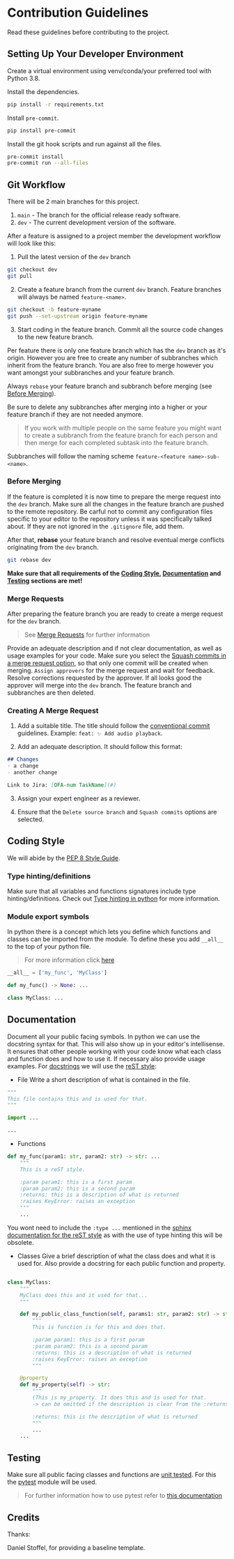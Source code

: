 # Contribution Guidelines

Read these guidelines before contributing to the project.

## Setting Up Your Developer Environment

Create a virtual environment using venv/conda/your preferred tool with Python 3.8.

Install the dependencies.
```bash
pip install -r requirements.txt
```
Install `pre-commit`.
```bash
pip install pre-commit
```

Install the git hook scripts and run against all the files.

```bash
pre-commit install
pre-commit run --all-files
```

## Git Workflow

There will be 2 main branches for this project.

1. `main` - The branch for the official release ready software.
1. `dev` - The current development version of the software.

After a feature is assigned to a project member the development workflow will look like this:

1. Pull the latest version of the `dev` branch

```bash
git checkout dev
git pull
```

2. Create a feature branch from the current `dev` branch. Feature branches will always be named `feature-<name>`.

```bash
git checkout -b feature-myname
git push --set-upstream origin feature-myname
```

3. Start coding in the feature branch. Commit all the source code changes to the new feature branch.

Per feature there is only one feature branch which has the `dev` branch as it's origin. However you are free to create any number of subbranches which inherit from the feature branch. You are also free to merge however you want amongst your subbranches and your feature branch.

Always `rebase` your feature branch and subbranch before merging (see [Before Merging](#before-merging)).

Be sure to delete any subbranches after merging into a higher or your feature branch if they are not needed anymore.

> If you work with multiple people on the same feature you might want to create a subbranch from the feature branch for each person and then merge for each completed subtask into the feature branch.

Subbranches will follow the naming scheme `feature-<feature name>-sub-<name>`.

### Before Merging

If the feature is completed it is now time to prepare the merge request into the `dev` branch. Make sure all the changes in the feature branch are pushed to the remote repository. Be carful not to commit any configuration files specific to your editor to the repository unless it was specifically talked about. If they are not ignored in the `.gitignore` file, add them.

After that, **rebase** your feature branch and resolve eventual merge conflicts originating from the `dev` branch.

```bash
git rebase dev
```

**Make sure that all requirements of the [Coding Style](#coding-style), [Documentation](#documentation) and [Testing](#testing) sections are met!**

### Merge Requests

After preparing the feature branch you are ready to create a merge request for the `dev` branch.

> See [Merge Requests](https://docs.gitlab.com/ee/user/project/merge_requests/) for further information

Provide an adequate description and if not clear documentation, as well as usage examples for your code. Make sure you select the [Squash commits in a merge request option](https://docs.gitlab.com/ee/user/project/merge_requests/squash_and_merge.html#set-default-squash-options-for-a-merge-request), so that only one commit will be created when merging. `Assign approvers` for the merge request and wait for feedback.
Resolve corrections requested by the approver.
If all looks good the approver will merge into the `dev` branch. The feature branch and subbranches are then deleted.

### Creating A Merge Request

1. Add a suitable title. The title should follow the [conventional commit](https://www.conventionalcommits.org/en/v1.0.0/) guidelines. Example: `feat: ✨ Add audio playback`.

2. Add an adequate description. It should follow this format:

```md
## Changes
- a change
- another change

Link to Jira: [OFA-num TaskName](#)
```

3. Assign your expert engineer as a reviewer.

4. Ensure that the `Delete source branch` and `Squash commits` options are selected.

## Coding Style

We will abide by the [PEP 8 Style Guide](https://peps.python.org/pep-0008/).

### Type hinting/definitions

Make sure that all variables and functions signatures include type hinting/definitions. Check out [Type hinting in python](https://mypy.readthedocs.io/en/stable/cheat_sheet_py3.html) for more information.

### Module export symbols

In python there is a concept which lets you define which functions and classes can be imported from the module. To define these you add `__all__` to the top of your python file.

> For more information click [here](https://www.geeksforgeeks.org/python-__all__/)

```python
__all__ = ['my_func', 'MyClass']

def my_func() -> None: ...

class MyClass: ...
```

## Documentation

Document all your public facing symbols. In python we can use the docstring syntax for that. This will also show up in your editor's intellisense. It ensures that other people working with your code know what each class and function does and how to use it. If necessary also provide usage examples.
For [docstrings](https://peps.python.org/pep-0257/) we will use the [reST style](https://sphinx-rtd-tutorial.readthedocs.io/en/latest/docstrings.html):

- File
  Write a short description of what is contained in the file.

```python
"""
This file contains this and is used for that.
"""

import ...

...
```

- Functions

```python
def my_func(param1: str, param2: str) -> str: ...
    """
    This is a reST style.

    :param param1: this is a first param
    :param param2: this is a second param
    :returns: this is a description of what is returned
    :raises KeyError: raises an exception
    """
    ...
```

You wont need to include the `:type ...` mentioned in the [sphinx documentation for the reST style](https://sphinx-rtd-tutorial.readthedocs.io/en/latest/docstrings.html) as with the use of type hinting this will be obsolete.

- Classes
  Give a brief description of what the class does and what it is used for. Also provide a docstring for each public function and property.

```python

class MyClass:
    """
    MyClass does this and it used for that...
    """

    def my_public_class_function(self, params1: str, param2: str) -> str:
        """
        This is function is for this and does that.

        :param param1: this is a first param
        :param param2: this is a second param
        :returns: this is a description of what is returned
        :raises KeyError: raises an exception
        """

    @property
    def my_property(self) -> str:
        """
        (This is my_property. It does this and is used for that.
        -> can be omitted if the description is clear from the :returns section)

        :returns: this is the description of what is returned
        """
        ...
    ...

```

## Testing

Make sure all public facing classes and functions are [unit tested](https://en.wikipedia.org/wiki/Unit_testing). For this the [pytest](https://docs.pytest.org/en/7.2.x/) module will be used.

> For further information how to use pytest refer to [this documentation](https://docs.pytest.org/en/7.2.x/)

## Credits

Thanks:

Daniel Stoffel, for providing a baseline template.
